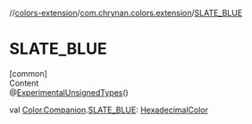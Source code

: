 //[colors-extension](../../index.md)/[com.chrynan.colors.extension](index.md)/[SLATE_BLUE](-s-l-a-t-e_-b-l-u-e.md)



# SLATE_BLUE  
[common]  
Content  
@[ExperimentalUnsignedTypes](https://kotlinlang.org/api/latest/jvm/stdlib/kotlin/-experimental-unsigned-types/index.html)()  
  
val [Color.Companion](../../../colors-core/colors-core/com.chrynan.colors/-color/-companion/index.md).[SLATE_BLUE](-s-l-a-t-e_-b-l-u-e.md): [HexadecimalColor](../../../colors-core/colors-core/com.chrynan.colors/-hexadecimal-color/index.md)  



